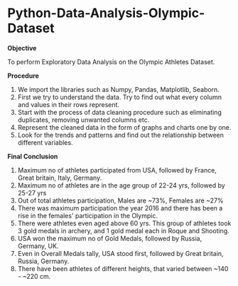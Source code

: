 # Python-Data-Analysis-Olympic-Dataset
**Objective**

To perform Exploratory Data Analysis on the Olympic Athletes Dataset.

**Procedure**
1. We import the libraries such as Numpy, Pandas, Matplotlib, Seaborn.
2. First we try to understand the data. Try to find out what every column and values in their rows represent.
3. Start with the process of data cleaning procedure such as eliminating duplicates, removing unwanted columns etc.
4. Represent the cleaned data in the form of graphs and charts one by one.
5. Look for the trends and patterns and find out the relationship between different variables.


**Final Conclusion**
1. Maximum no of athletes participated from USA, followed by France, Great britain, Italy, Germany.
2. Maximum no of athletes are in the age group of 22-24 yrs, followed by 25-27 yrs
3. Out of total athletes participation, Males are ~73%, Females are ~27%
4. There was maximum participation the year 2016 and there has been a rise in the females' participation in the Olympic.
5. There were athletes even aged above 60 yrs. This group of athletes took 3 gold medals in archery, and 1 gold medal each in Roque and Shooting.
6. USA won the maximum no of Gold Medals, followed by Russia, Germany, UK.
7. Even in Overall Medals tally, USA stood first, followed by Great britain, Russia, Germany.
8. There have been athletes of different heights, that varied between ~140 - ~220 cm.

